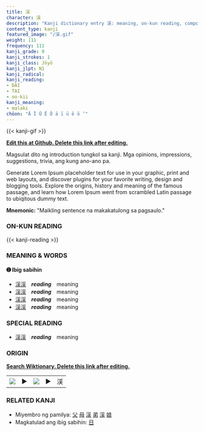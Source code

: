 ```yaml
---
title: 渓
character: 渓
description: "Kanji dictionary entry 渓: meaning, on-kun reading, compounds, origin, related kanji"
content_type: kanji
featured_image: "/渓.gif"
weight: 111
frequency: 111
kanji_grade: 9
kanji_strokes: 1
kanji_class: Jōyō
kanji_jlpt: N1
kanji_radical: 
kanji_reading: 
- DAI
- TAI
- oo-kii
kanji_meaning:
- malaki
chōon: "Ā Ī Ū Ē Ō ā ī ū ē ō ’"
---
```

[//]: # (Don't edit the line below. Kanji animated GIF code is automatically generated.)
{{< kanji-gif >}}

[//]: # (Edit below this line.)

**[Edit this at Github. Delete this link after editing.](https://github.com/tim0g/tim/tree/main/content/kanji/渓/index.md)**

Magsulat dito ng introduction tungkol sa kanji. Mga opinions, impressions, suggestions, trivia, ang kung ano-ano pa.

Generate Lorem Ipsum placeholder text for use in your graphic, print and web layouts, and discover plugins for your favorite writing, design and blogging tools. Explore the origins, history and meaning of the famous passage, and learn how Lorem Ipsum went from scrambled Latin passage to ubiqitous dummy text.
 
**Mnemonic:** "Maikling sentence na makakatulong sa pagsaulo."

### ON-KUN READING

[//]: # (Don't edit the line below. ON-KUN READING code is automatically generated.)
{{< kanji-reading >}}

### MEANING & WORDS

#### ➊ **Ibig sabihin**
  - [渓](../渓)[渓](../渓)　***reading***　meaning
  - [渓](../渓)[渓](../渓)　***reading***　meaning
  - [渓](../渓)[渓](../渓)　***reading***　meaning
  - [渓](../渓)[渓](../渓)　***reading***　meaning

### SPECIAL READING
  - [渓](../渓)[渓](../渓)　***reading***　meaning

### ORIGIN

**[Search Wiktionary. Delete this link after editing.](https://wiktionary.org/wiki/渓)**
<table class="kanji-table"><tr><td>
<img src="60px-渓-bronze.svg.png">
</td><td>▶</td><td>
<img src="60px-渓-oracle.svg.png">
</td><td>▶</td>
<td class="kanji-origin">渓</td>
</tr></table>

### RELATED KANJI
- Miyembro ng pamilya: [父](../父) [母](../母) [渓](../渓) [弟](../弟) [渓](../渓) [娘](../娘)
- Magkatulad ang ibig sabihin: [日](../日)
